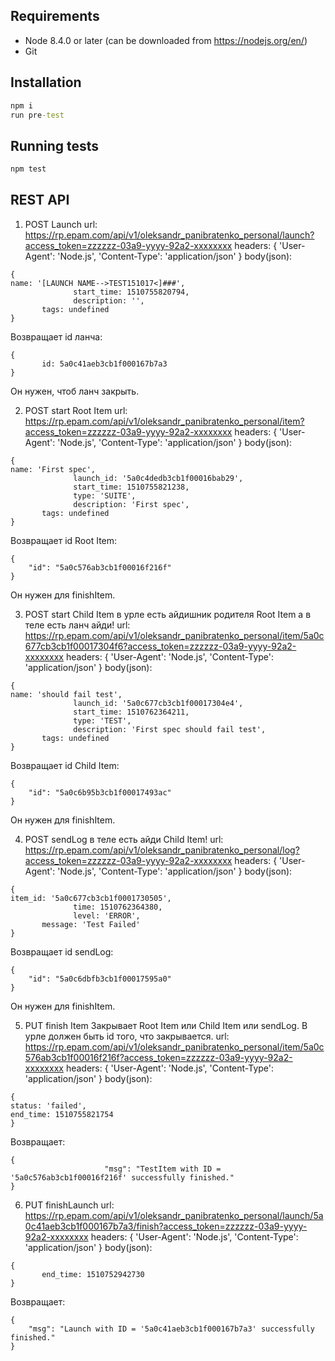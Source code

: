 ## Requirements
* Node 8.4.0 or later (can be downloaded from https://nodejs.org/en/)
* Git

## Installation
```cmd
npm i
run pre-test
```
## Running tests
```cmd
npm test
```

## REST API

1)	POST Launch 
url: https://rp.epam.com/api/v1/oleksandr_panibratenko_personal/launch?access_token=zzzzzz-03a9-yyyy-92a2-xxxxxxxx
headers: { 'User-Agent': 'Node.js', 'Content-Type': 'application/json' }
body(json): 
```
{ 
name: '[LAUNCH NAME-->TEST151017<]###',
              start_time: 1510755820794,
              description: '',
       tags: undefined 
}
```

Возвращает id ланча: 
```
{
       id: 5a0c41aeb3cb1f000167b7a3
}
```
Он нужен, чтоб ланч закрыть.



2)	POST start Root Item 
url: https://rp.epam.com/api/v1/oleksandr_panibratenko_personal/item?access_token=zzzzzz-03a9-yyyy-92a2-xxxxxxxx
headers: { 'User-Agent': 'Node.js', 'Content-Type': 'application/json' }
body(json): 
```
{ 
name: 'First spec',
              launch_id: '5a0c4dedb3cb1f00016bab29',     
              start_time: 1510755821238,
              type: 'SUITE',
              description: 'First spec',
       tags: undefined 
}
```
Возвращает id Root Item: 
```
{      
    "id": "5a0c576ab3cb1f00016f216f"
}
```

Он нужен для finishItem.


3)	POST start Child Item в урле есть айдишник родителя Root Item а в теле есть ланч айди!
url: https://rp.epam.com/api/v1/oleksandr_panibratenko_personal/item/5a0c677cb3cb1f00017304f6?access_token=zzzzzz-03a9-yyyy-92a2-xxxxxxxx
headers: { 'User-Agent': 'Node.js', 'Content-Type': 'application/json' }
body(json): 
```
{ 
name: 'should fail test',
              launch_id: '5a0c677cb3cb1f00017304e4',
              start_time: 1510762364211,
              type: 'TEST',
              description: 'First spec should fail test',
       tags: undefined 
} 
```
Возвращает id Child Item: 
```
{
    "id": "5a0c6b95b3cb1f00017493ac"
}
```
Он нужен для finishItem.




4)	POST sendLog в теле есть айди Child Item!
url: https://rp.epam.com/api/v1/oleksandr_panibratenko_personal/log?access_token=zzzzzz-03a9-yyyy-92a2-xxxxxxxx 
headers: { 'User-Agent': 'Node.js', 'Content-Type': 'application/json' }
body(json): 
```
{ 
item_id: '5a0c677cb3cb1f0001730505',
              time: 1510762364380,
              level: 'ERROR',
       message: 'Test Failed' 
} 
```
Возвращает id sendLog: 
```
{
    "id": "5a0c6dbfb3cb1f00017595a0"
}
```
Он нужен для finishItem.


              

5)	PUT finish Item Закрывает Root Item или Child Item или sendLog. В урле должен быть id того, что закрывается.
url:  https://rp.epam.com/api/v1/oleksandr_panibratenko_personal/item/5a0c576ab3cb1f00016f216f?access_token=zzzzzz-03a9-yyyy-92a2-xxxxxxxx
headers: { 'User-Agent': 'Node.js', 'Content-Type': 'application/json' }
body(json): 
```
{ 
status: 'failed', 
end_time: 1510755821754 
}
```
Возвращает:
```
{
                     "msg": "TestItem with ID = '5a0c576ab3cb1f00016f216f' successfully finished."
}
```

6)	PUT finishLaunch 
url:  https://rp.epam.com/api/v1/oleksandr_panibratenko_personal/launch/5a0c41aeb3cb1f000167b7a3/finish?access_token=zzzzzz-03a9-yyyy-92a2-xxxxxxxx
headers: { 'User-Agent': 'Node.js', 'Content-Type': 'application/json' }
body(json): 
```
{ 
       end_time: 1510752942730 
}
```
Возвращает:
```
{
    "msg": "Launch with ID = '5a0c41aeb3cb1f000167b7a3' successfully finished."
}
```




